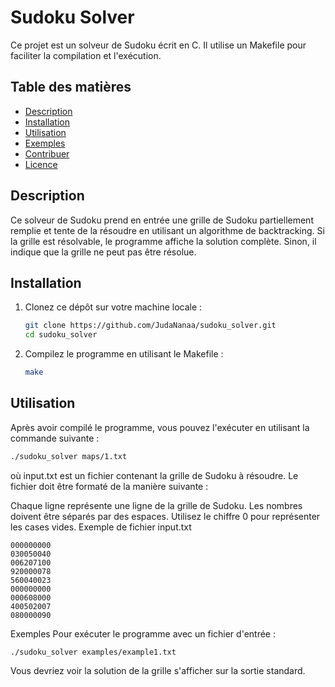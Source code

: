 # Sudoku Solver

Ce projet est un solveur de Sudoku écrit en C. Il utilise un Makefile pour faciliter la compilation et l'exécution.

## Table des matières

- [Description](#description)
- [Installation](#installation)
- [Utilisation](#utilisation)
- [Exemples](#exemples)
- [Contribuer](#contribuer)
- [Licence](#licence)

## Description

Ce solveur de Sudoku prend en entrée une grille de Sudoku partiellement remplie et tente de la résoudre en utilisant un algorithme de backtracking. Si la grille est résolvable, le programme affiche la solution complète. Sinon, il indique que la grille ne peut pas être résolue.

## Installation

1. Clonez ce dépôt sur votre machine locale :
    ```sh
    git clone https://github.com/JudaNanaa/sudoku_solver.git
    cd sudoku_solver
    ```

2. Compilez le programme en utilisant le Makefile :
    ```sh
    make
    ```

## Utilisation

Après avoir compilé le programme, vous pouvez l'exécuter en utilisant la commande suivante :

```sh
./sudoku_solver maps/1.txt
```
où input.txt est un fichier contenant la grille de Sudoku à résoudre. Le fichier doit être formaté de la manière suivante :

Chaque ligne représente une ligne de la grille de Sudoku.
Les nombres doivent être séparés par des espaces.
Utilisez le chiffre 0 pour représenter les cases vides.
Exemple de fichier input.txt 

```
000000000
030050040
006207100
920000078
560040023
000000000
000608000
400502007
080000090
```
Exemples
Pour exécuter le programme avec un fichier d'entrée :

```
./sudoku_solver examples/example1.txt
```
Vous devriez voir la solution de la grille s'afficher sur la sortie standard.

